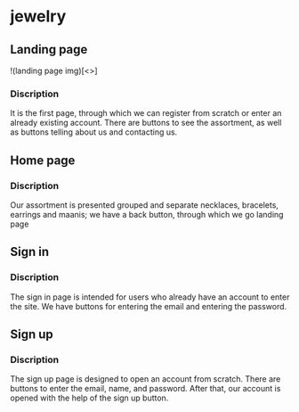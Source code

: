 # jewelry
## Landing page
!(landing page img)[<>]
### Discription
It is the first page, through which we can register from scratch or enter an already existing account. There are buttons to see the assortment, as well as buttons telling about us and contacting us.
## Home page
### Discription
Our assortment is presented grouped and separate necklaces, bracelets, earrings and maanis; we have a back button, through which we go landing page
## Sign in
### Discription
The sign in page is intended for users who already have an account to enter the site. We have buttons for entering the email and entering the password.
## Sign up
### Discription
The sign up page is designed to open an account from scratch. There are buttons to enter the email, name, and password. After that, our account is opened with the help of the sign up button.
